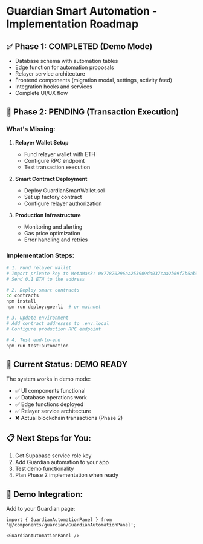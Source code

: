 # Guardian Smart Automation - Implementation Roadmap

## ✅ Phase 1: COMPLETED (Demo Mode)
- Database schema with automation tables
- Edge function for automation proposals
- Relayer service architecture
- Frontend components (migration modal, settings, activity feed)
- Integration hooks and services
- Complete UI/UX flow

## 🚧 Phase 2: PENDING (Transaction Execution)
### What's Missing:
1. **Relayer Wallet Setup**
   - Fund relayer wallet with ETH
   - Configure RPC endpoint
   - Test transaction execution

2. **Smart Contract Deployment**
   - Deploy GuardianSmartWallet.sol
   - Set up factory contract
   - Configure relayer authorization

3. **Production Infrastructure**
   - Monitoring and alerting
   - Gas price optimization
   - Error handling and retries

### Implementation Steps:
```bash
# 1. Fund relayer wallet
# Import private key to MetaMask: 0x77870296aa253909da037caa2b69f7b6ab3cfadcd22d8b9b51b238d2c18e4cd4
# Send 0.1 ETH to the address

# 2. Deploy smart contracts
cd contracts
npm install
npm run deploy:goerli  # or mainnet

# 3. Update environment
# Add contract addresses to .env.local
# Configure production RPC endpoint

# 4. Test end-to-end
npm run test:automation
```

## 🎯 Current Status: DEMO READY
The system works in demo mode:
- ✅ UI components functional
- ✅ Database operations work
- ✅ Edge functions deployed
- ✅ Relayer service architecture
- ❌ Actual blockchain transactions (Phase 2)

## 📋 Next Steps for You:
1. Get Supabase service role key
2. Add Guardian automation to your app
3. Test demo functionality
4. Plan Phase 2 implementation when ready

## 🔧 Demo Integration:
Add to your Guardian page:
```tsx
import { GuardianAutomationPanel } from '@/components/guardian/GuardianAutomationPanel';

<GuardianAutomationPanel />
```